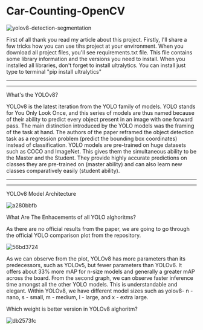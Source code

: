 # Car-Counting-OpenCV

![yolov8-detection-segmentation](https://github.com/ahmetdzdrr/Car-Counting-OpenCV/assets/117534684/cd560baf-fac0-4937-9397-8ca142fe0509)

First of all thank you read my article about this project. Firstly, I'll share a few tricks how you can use tihs project at your environment.
When you download all project files, you'll see requirements.txt file. This file contains some library information and the versions you need to install.
When you installed all libraries, don't forget to install ultralytics. You can install just type to terminal "pip install ultralytics"

****************************************************************************
****************************************************************************

What's the YOLOv8?

YOLOv8 is the latest iteration from the YOLO family of models. YOLO stands for You Only Look Once, and this series of models are thus named because of their ability to predict every object present in an image with one forward pass. 
The main distinction introduced by the YOLO models was the framing of the task at hand. The authors of the paper reframed the object detection task as a regression problem (predict the bounding box coordinates) instead of classification. 
YOLO models are pre-trained on huge datasets such as COCO and ImageNet. This gives them the simultaneous ability to be the Master and the Student. They provide highly accurate predictions on classes they are pre-trained on (master ability) and can also learn new classes comparatively easily (student ability). 

****************************************************************************
****************************************************************************

YOLOv8 Model Architecture

![a280bbfb](https://github.com/ahmetdzdrr/Car-Counting-OpenCV/assets/117534684/cc3c7244-9907-4e66-81ce-459dfaef43a7)

What Are The Enhacements of all YOLO alghoritms?

As there are no official results from the paper, we are going to go through the official YOLO comparison plot from the repository. 

![56bd3724](https://github.com/ahmetdzdrr/Car-Counting-OpenCV/assets/117534684/524ae6d1-5d3a-4f1d-ad07-40a9849a6b01)

As we can observe from the plot, YOLOv8 has more parameters than its predecessors, such as YOLOv5, but fewer parameters than YOLOv6. It offers about 33% more mAP for n-size models and generally a greater mAP across the board. 
From the second graph, we can observe faster inference time amongst all the other YOLO models. This is understandable and elegant. 
Within YOLOv8, we have different model sizes such as yolov8- n - nano, s - small, m - medium, l - large, and x - extra large. 

Which weight is better version in YOLOv8 alghoritm?

![db2573fc](https://github.com/ahmetdzdrr/Car-Counting-OpenCV/assets/117534684/48bed0ce-a9c7-4b6c-bdd4-486c338fff0d)



